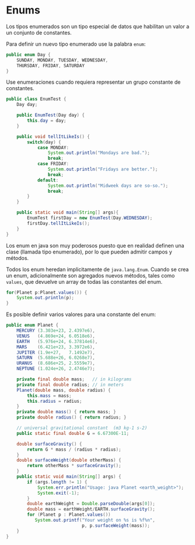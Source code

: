 # Enums

Los tipos enumerados son un tipo especial de datos que habilitan un valor a un conjunto de constantes.

Para definir un nuevo tipo enumerado use la palabra `enum`:

```java
public enum Day {
	SUNDAY, MONDAY, TUESDAY, WEDNESDAY,
    THURSDAY, FRIDAY, SATURDAY
}
```

Use enumeraciones cuando requiera representar un grupo constante de constantes.

```java
public class EnumTest {
	Day day;

    public EnumTest(Day day) {
    	this.day = day;
    }

    public void tellItLikeIs() {
    	switch(day) {
        	case MONDAY: 
            	System.out.println("Mondays are bad.");
                break;
            case FRIDAY:
            	System.out.println("Fridays are better.");
                break;
            default:
            	System.out.println("Midweek days are so-so.");
                break;
        }
    }

    public static void main(String[] args){
    	EnumTest firstDay = new EnumTest(Day.WEDNESDAY);
        firstDay.tellItLikeIs();
    }
}
```

Los enum en java son muy poderosos puesto que en realidad definen una clase (llamada tipo enumerado), por lo que pueden admitir campos y métodos.

Todos los enum heredan implicitamente de `java.lang.Enum`. Cuando se crea un enum, adicionalmente son agregados nuevos métodos, tales como `values`, que devuelve un array de todas las constantes del enum.

```java
for(Planet p:Planet.values()) {
	System.out.println(p);
}
```

Es posible definir varios valores para una constante del enum:

```java
public enum Planet {
    MERCURY (3.303e+23, 2.4397e6),
    VENUS   (4.869e+24, 6.0518e6),
    EARTH   (5.976e+24, 6.37814e6),
    MARS    (6.421e+23, 3.3972e6),
    JUPITER (1.9e+27,   7.1492e7),
    SATURN  (5.688e+26, 6.0268e7),
    URANUS  (8.686e+25, 2.5559e7),
    NEPTUNE (1.024e+26, 2.4746e7);

    private final double mass;   // in kilograms
    private final double radius; // in meters
    Planet(double mass, double radius) {
        this.mass = mass;
        this.radius = radius;
    }
    private double mass() { return mass; }
    private double radius() { return radius; }

    // universal gravitational constant  (m3 kg-1 s-2)
    public static final double G = 6.67300E-11;

    double surfaceGravity() {
        return G * mass / (radius * radius);
    }
    double surfaceWeight(double otherMass) {
        return otherMass * surfaceGravity();
    }
    public static void main(String[] args) {
        if (args.length != 1) {
            System.err.println("Usage: java Planet <earth_weight>");
            System.exit(-1);
        }
        double earthWeight = Double.parseDouble(args[0]);
        double mass = earthWeight/EARTH.surfaceGravity();
        for (Planet p : Planet.values())
           System.out.printf("Your weight on %s is %f%n",
                             p, p.surfaceWeight(mass));
    }
}
```